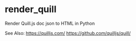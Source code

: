 # render_quill
Render Quill.js doc json to HTML in Python

See Also:
https://quilljs.com/
https://github.com/quilljs/quill/